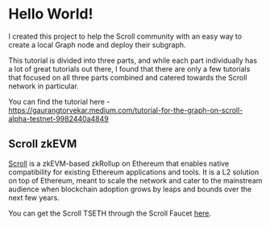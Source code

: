 # Hello World!

I created this project to help the Scroll community with an easy way to create a local Graph node and deploy their subgraph. 

This tutorial is divided into three parts, and while each part individually has a lot of great tutorials out there, I found that there are only a few tutorials that focused on all three parts combined and catered towards the Scroll network in particular.

You can find the tutorial here - https://gaurangtorvekar.medium.com/tutorial-for-the-graph-on-scroll-alpha-testnet-9982440a4849

## Scroll zkEVM

[Scroll](https://scroll.io/) is a zkEVM-based zkRollup on Ethereum that enables native compatibility for existing Ethereum applications and tools. It is a L2 solution on top of Ethereum, meant to scale the network and cater to the mainstream audience when blockchain adoption grows by leaps and bounds over the next few years.

You can get the Scroll TSETH through the Scroll Faucet [here](https://scroll.io/prealpha/faucet).
